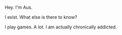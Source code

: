 Hey. I'm Aus.

I exist. What else is there to know?

I play games. A lot. I am actually chronically addicted.
